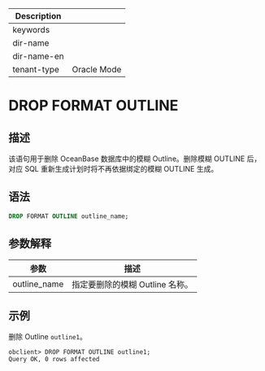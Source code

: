 | Description   |                 |
|---------------|-----------------|
| keywords      |                 |
| dir-name      |                 |
| dir-name-en   |                 |
| tenant-type   | Oracle Mode     |

# DROP FORMAT OUTLINE

## 描述

该语句用于删除 OceanBase 数据库中的模糊 Outline。删除模糊 OUTLINE 后，对应 SQL 重新生成计划时将不再依据绑定的模糊 OUTLINE 生成。

## 语法

```sql
DROP FORMAT OUTLINE outline_name;
```

## 参数解释

|      参数      |         描述         |
|--------------|--------------------|
| outline_name | 指定要删除的模糊 Outline 名称。 |

## 示例

删除 Outline `outline1`。

```shell
obclient> DROP FORMAT OUTLINE outline1;      
Query OK, 0 rows affected
```

